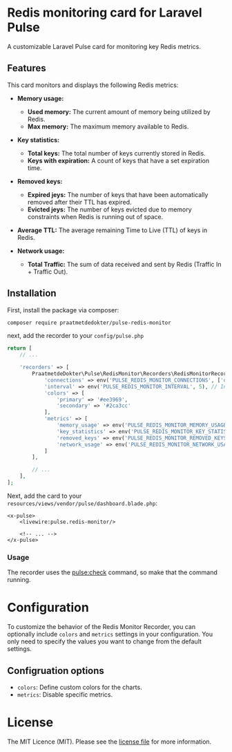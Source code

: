 # Redis monitoring card for Laravel Pulse
A customizable Laravel Pulse card for monitoring key Redis metrics.

## Features

This card monitors and displays the following Redis metrics:

- **Memory usage:**
  - **Used memory:** The current amount of memory being utilized by Redis.
  - **Max memory:** The maximum memory available to Redis.

- **Key statistics:**
  - **Total keys:** The total number of keys currently stored in Redis.
  - **Keys with expiration:** A count of keys that have a set expiration time.

- **Removed keys:**
  - **Expired jeys:** The number of keys that have been automatically removed after their TTL has expired.
  - **Evicted jeys:** The number of keys evicted due to memory constraints when Redis is running out of space.

- **Average TTL:** The average remaining Time to Live (TTL) of keys in Redis.

- **Network usage:**
  - **Total Traffic:** The sum of data received and sent by Redis (Traffic In + Traffic Out).


## Installation

First, install the package via composer:

```sh
composer require praatmetdedokter/pulse-redis-monitor
```

next, add the recorder to your `config/pulse.php`
```php
return [
    // ...

    'recorders' => [
        PraatmetdeDokter\Pulse\RedisMonitor\Recorders\RedisMonitorRecorder::class => [
            'connections' => env('PULSE_REDIS_MONITOR_CONNECTIONS', ['default']),
            'interval' => env('PULSE_REDIS_MONITOR_INTERVAL', 5), // Interval in minutes between monitoring events
            'colors' => [
                'primary' => '#ee3969',
                'secondary' => '#2ca3cc'
            ],
            'metrics' => [
                'memory_usage' => env('PULSE_REDIS_MONITOR_MEMORY_USAGE', true),
                'key_statistics' => env('PULSE_REDIS_MONITOR_KEY_STATISTICS', true),
                'removed_keys' => env('PULSE_REDIS_MONITOR_REMOVED_KEYS', true),
                'network_usage' => env('PULSE_REDIS_MONITOR_NETWORK_USAGE', true),
            ]
        ],

        // ...
    ],
];
```

Next, add the card to your `resources/views/vendor/pulse/dashboard.blade.php`:

```blade
<x-pulse>
    <livewire:pulse.redis-monitor/>

    <!-- ... -->
</x-pulse>
```

### Usage
The recorder uses the [pulse:check](https://laravel.com/docs/11.x/pulse#capturing-entries) command, so make that the command running.

# Configuration
To customize the behavior of the Redis Monitor Recorder, you can optionally include `colors` and `metrics` settings in your configuration. You only need to specify the values you want to change from the default settings.

## Configruation options
- `colors`: Define custom colors for the charts.
- `metrics`: Disable specific metrics.

# License
The MIT Licence (MIT). Please see the [license file](LICENSE) for more information.